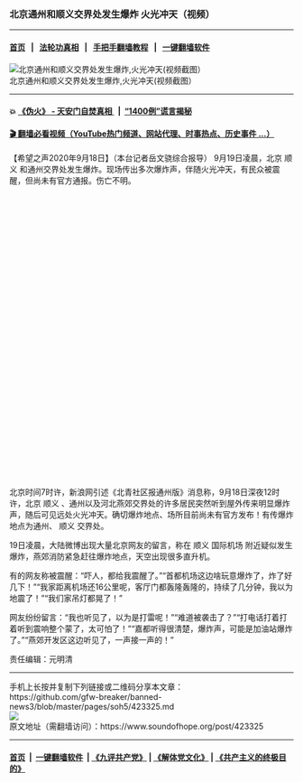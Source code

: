 ### 北京通州和顺义交界处发生爆炸 火光冲天（视频）
------------------------

#### [首页](https://github.com/gfw-breaker/banned-news3/blob/master/README.md) &nbsp;&nbsp;|&nbsp;&nbsp; [法轮功真相](https://github.com/begood0513/basic/blob/master/README.md)  &nbsp;&nbsp;|&nbsp;&nbsp; [手把手翻墙教程](https://github.com/gfw-breaker/guides/wiki)  &nbsp;&nbsp;|&nbsp;&nbsp; [一键翻墙软件](https://github.com/gfw-breaker/nogfw/blob/master/README.md)  



<div><img alt="北京通州和顺义交界处发生爆炸,火光冲天(视频截图）" src="https://img.soundofhope.org/2020-09/1600477600227.jpg"/>
<br/><figcaption class="caption">
 北京通州和顺义交界处发生爆炸,火光冲天(视频截图）
</figcaption></div><hr/>

#### 💥 [《伪火》 - 天安门自焚真相 ](http://158.247.195.190:10000/videos/blog/weihuo.html)&nbsp; |&nbsp; [“1400例”谎言揭秘  ](http://158.247.195.190:10000/videos/blog/jiexi1400.html)

#### [ 🎬  翻墙必看视频（YouTube热门频道、网站代理、时事热点、历史事件 ...）](https://github.com/gfw-breaker/links/blob/master/banned.md)

<div><div class="Content__Wrapper sc-1bvya0-0 grZQxZ">
 <p class="meta-top">
  <span class="meta">
   【希望之声2020年9月18日】（本台记者岳文骁综合报导）
  </span>
  9月19日凌晨，北京
  <ok href="/term/84261">
   顺义
  </ok>
  和通州交界处发生爆炸。现场传出多次爆炸声，伴随火光冲天，有民众被震醒，但尚未有官方通报。伤亡不明。
 </p>
 <div class="soh-embed">
  <div class="soh-embed-inner">
   <div class="iframely-embed" style="max-width: 550px;">
    <div class="iframely-responsive" style="padding-bottom: 100%;">
    </div>
   </div>
  </div>
 </div>
 <p>
  北京时间7时许，新浪网引述《北青社区报通州版》消息称，9月18日深夜12时许，北京
  <ok href="/term/84261">
   顺义
  </ok>
  、通州以及河北燕郊交界处的许多居民突然听到屋外传来明显爆炸声，随后可见远处火光冲天。确切爆炸地点、场所目前尚未有官方发布！有传爆炸地点为通州、
  <ok href="/term/84261">
   顺义
  </ok>
  交界处。
 </p>
 <div class="AD_Embed__Wrap-sc-1xslmin-0 igMuqX module desktop">
  <div>
  </div>
 </div>
 <p>
  19日凌晨，大陆微博出现大量北京网友的留言，称在
  <ok href="/term/84261">
   顺义
  </ok>
  <ok href="/term/34697">
   国际机场
  </ok>
  附近疑似发生爆炸，燕郊消防紧急赶往爆炸地点，天空出现很多直升机。
 </p>
 <p>
  有的网友称被震醒：“吓人，都给我震醒了。”“首都机场这边啥玩意爆炸了，炸了好几下！”“我家距离机场还16公里呢，客厅门都轰隆轰隆的，持续了几分钟，我以为地震了！”“我们家吊灯都晃了！”
 </p>
 <p>
  网友纷纷留言：“我也听见了，以为是打雷呢！”“难道被袭击了？”“打电话打着打着听到震响整个蒙了，太可怕了！”“嘉都听得很清楚，爆炸声，可能是加油站爆炸了。”“燕郊开发区这边听见了，一声接一声的！”
 </p>
 <p class="meta-btm">
  责任编辑：元明清
 </p>
</div>
</div>
<hr/>
手机上长按并复制下列链接或二维码分享本文章：<br/>
https://github.com/gfw-breaker/banned-news3/blob/master/pages/soh5/423325.md <br/>
<a href='https://github.com/gfw-breaker/banned-news3/blob/master/pages/soh5/423325.md'><img src='https://github.com/gfw-breaker/banned-news3/blob/master/pages/soh5/423325.md.png'/></a> <br/>
原文地址（需翻墙访问）：https://www.soundofhope.org/post/423325


------------------------
#### [首页](https://github.com/gfw-breaker/banned-news3/blob/master/README.md) &nbsp;|&nbsp; [一键翻墙软件](https://github.com/gfw-breaker/nogfw/blob/master/README.md) &nbsp;| [《九评共产党》](https://github.com/gfw-breaker/9ping.md/blob/master/README.md#九评之一评共产党是什么) | [《解体党文化》](https://github.com/gfw-breaker/jtdwh.md/blob/master/README.md) | [《共产主义的终极目的》](https://github.com/gfw-breaker/gczydzjmd.md/blob/master/README.md)


<img src='http://gfw-breaker.win/banned-news3/pages/soh5/423325.md' width='0px' height='0px'/>